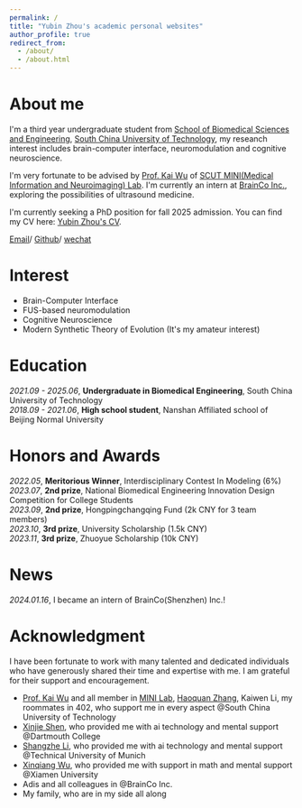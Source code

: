 ```yaml
---
permalink: /
title: "Yubin Zhou's academic personal websites"
author_profile: true
redirect_from: 
  - /about/
  - /about.html
---
```


About me
======
I'm a third year undergraduate student from [School of Biomedical Sciences and Engineering](https://www2.scut.edu.cn/bmse/), [South China University of Technology](https://www.scut.edu.cn/), my reseanch interest includes brain-computer interface, neuromodulation and cognitive neuroscience.

I'm very fortunate to be advised by [Prof. Kai Wu](https://www.scholat.com/wukai) of [SCUT MINI(Medical Information and Neuroimaging) Lab](https://www.scholat.com/wukai). I'm currently an intern at [BrainCo Inc.](https://www.brainco.cn/), exploring the possibilities of ultrasound medicine.

I'm currently seeking a PhD position for fall 2025 admission.
You can find my CV here: [Yubin Zhou's CV](../files/YubinZhou_CV.pdf).

[Email](mailto:yubinzhoubme@outlook.com)/ [Github](https://github.com/troychowzyb)/ [wechat](../images/wechat.png)

Interest
======
- Brain-Computer Interface  
- FUS-based neuromodulation  
- Cognitive Neuroscience  
- Modern Synthetic Theory of Evolution (It's my amateur interest)

Education
====== 
*2021.09 - 2025.06*, **Undergraduate in Biomedical Engineering**, South China University of Technology  
*2018.09 - 2021.06*, **High school student**, Nanshan Affiliated school of Beijing Normal University

Honors and Awards
======
*2022.05*, **Meritorious Winner**, Interdisciplinary Contest In Modeling  (6%)  
*2023.07*, **2nd prize**, National Biomedical Engineering lnnovation Design Competition for College Students   
*2023.09*, **2nd prize**, Hongpingchangqing Fund  (2k CNY for 3 team members)   
*2023.10*, **3rd prize**, University Scholarship  (1.5k CNY)   
*2023.11*, **3rd prize**, Zhuoyue Scholarship  (10k CNY) 

News
====== 
*2024.01.16*, I became an intern of BrainCo(Shenzhen) Inc.!

Acknowledgment
====== 
I have been fortunate to work with many talented and dedicated individuals who have generously shared their time and expertise with me. I am grateful for their support and encouragement.

- [Prof. Kai Wu](https://www.scholat.com/wukai) and all member in [MINI Lab](https://www.scholat.com/wukai), [Haoquan Zhang](https://haoquanzhang.github.io/), Kaiwen Li, my roommates in 402, who support me in every aspect @South China University of Technology
- [Xinjie Shen](https://xinjie-shen.com/), who provided me with ai technology and mental support @Dartmouth College
- [Shangzhe Li](https://tobyleelsz.github.io/), who provided me with ai technology and mental support @Technical University of Munich
- [Xinqiang Wu](https://genshin.hoyoverse.com/), who provided me with support in math and mental support @Xiamen University
- Adis and all colleagues in @BrainCo Inc.
- My family, who are in my side all along
